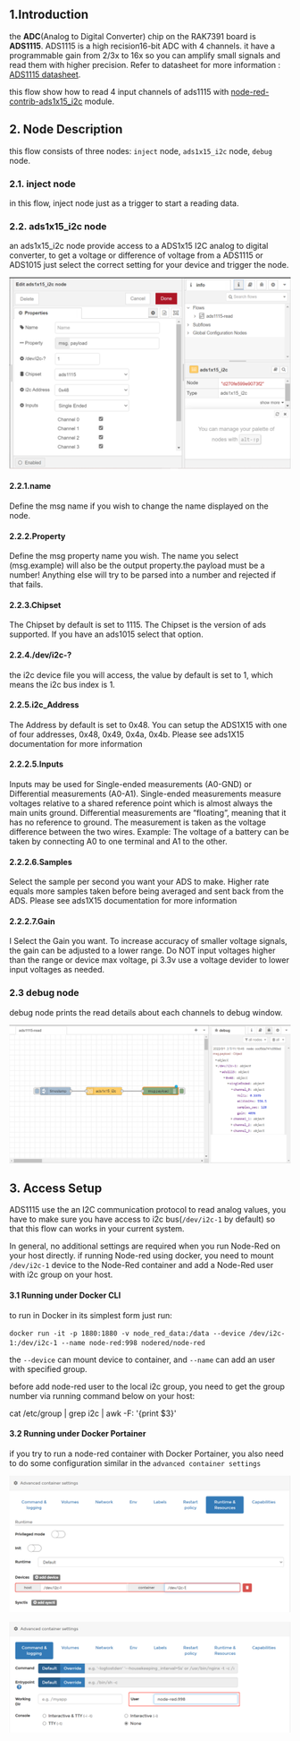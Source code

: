 ## 1.Introduction

the **ADC**(Analog to Digital Converter)  chip on the RAK7391 board is **ADS1115**. ADS1115 is  a high recision16-bit ADC with 4 channels.  it have a programmable gain from 2/3x to 16x so you can amplify small signals and read them with higher precision. Refer to datasheet for more information : [ADS1115 datasheet](https://cdn-shop.adafruit.com/datasheets/ads1115.pdf).

this flow show how to read 4 input channels of ads1115 with [node-red-contrib-ads1x15_i2c](https://flows.nodered.org/node/node-red-contrib-ads1x15_i2c) module.



## 2. Node Description

this flow consists of three nodes: `inject` node,  `ads1x15_i2c` node, `debug` node.

### 2.1. inject node

in this flow, inject node just as a trigger to start a reading data.

### 2.2. ads1x15_i2c node

an ads1x15_i2c node provide access to a ADS1x15 I2C analog to digital converter, to get a voltage or difference of voltage from a ADS1115 or ADS1015  just select the correct setting for your device and trigger the node.

![ads1x15_i2c](assets\ads1x15_i2c.png)



#### 2.2.1.name

Define the msg name if you wish to change the name displayed on the node.

#### 2.2.2.Property

Define the msg property name you wish. The name you select (msg.example) will also be the output property.the payload must be a number! Anything else will try to be parsed into a number and rejected if that fails.

#### 2.2.3.Chipset

The Chipset by default is set to 1115. The Chipset is the version of ads supported. If you have an ads1015 select that option.

#### 2.2.4./dev/i2c-?

the i2c device file you will access, the value by default is set to 1, which means the i2c bus index is 1.

#### 2.2.5.i2c_Address

The Address by default is set to 0x48. You can setup the ADS1X15 with one of four addresses, 0x48, 0x49, 0x4a, 0x4b. Please see ads1X15 documentation for more information

#### 2.2.2.5.Inputs

Inputs may be used for Single-ended measurements (A0-GND) or Differential measurements (A0-A1). Single-ended measurements measure voltages relative to a shared reference point which is almost always the main units ground. Differential measurements are “floating”, meaning that it has no reference to ground. The measurement is taken as the voltage difference between the two wires. Example: The voltage of a battery can be taken by connecting A0 to one terminal and A1 to the other.

#### 2.2.2.6.Samples

Select the sample per second you want your ADS to make. Higher rate equals more samples taken before being averaged and sent back from the ADS. Please see ads1X15 documentation for more information

#### 2.2.2.7.Gain

I Select the Gain you want. To increase accuracy of smaller voltage signals, the gain can be adjusted to a lower range. Do NOT input voltages higher than the range or device max voltage, pi 3.3v use a voltage devider to lower input voltages as needed.



### 2.3 debug node

debug node prints the read details about each channels to debug window.

![ads1115-read](assets\ads1115-read.png)



## 3. Access Setup

ADS1115 use the an I2C communication protocol to read analog values, you have to make sure you have access to i2c bus(`/dev/i2c-1` by default) so that this flow can works in your current system. 

In general, no additional settings are required when you run Node-Red on your host directly. if running Node-red using docker, you need to mount `/dev/i2c-1` device to the Node-Red container and add a Node-Red user with i2c group on your host.

#### 3.1 Running under Docker CLI

to run in Docker in its simplest form just run:

`docker run -it -p 1880:1880 -v node_red_data:/data --device /dev/i2c-1:/dev/i2c-1 --name node-red:998 nodered/node-red`

the `--device` can mount device to container, and `--name` can add an user with specified group.

before add node-red user to the local i2c group, you need to get the group number via running command below on your host:

cat /etc/group | grep i2c | awk -F: '{print $3}'

#### 3.2 Running under Docker Portainer

if you try to run a node-red container with Docker Portainer, you also need to do some configuration similar in the `advanced container settings`

![dev](assets\dev_mount.png)

![user_setting](assets\user_setting.png)

